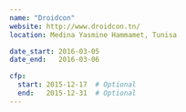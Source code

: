 ```yaml
---
name: "Droidcon"
website: http://www.droidcon.tn/
location: Medina Yasmine Hammamet, Tunisa

date_start: 2016-03-05
date_end:   2016-03-06

cfp:
  start: 2015-12-17  # Optional
  end:   2015-12-31  # Optional
---
```

